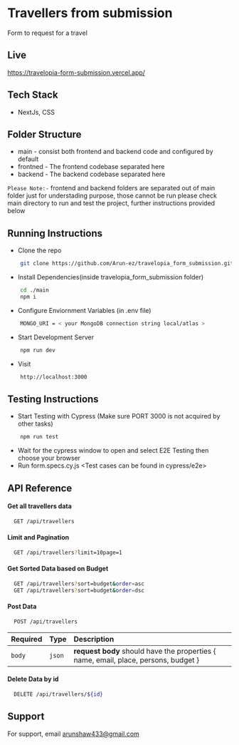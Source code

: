 
# Travellers from submission

Form to request for a travel


## Live

https://travelopia-form-submission.vercel.app/

## Tech Stack

- NextJs, CSS 

## Folder Structure

- main - consist both frontend and backend code and configured by default
- frontned - The frontend codebase separated here
- backend - The backend codebase separated here

`Please Note:-` frontend and backend folders are separated out of main folder just for understading purpose, those cannot be run please check main directory to run and test the project, further instructions provided below


## Running Instructions

- Clone the repo

````bash
    git clone https://github.com/Arun-ez/travelopia_form_submission.git
````

- Install Dependencies(inside travelopia_form_submission folder)

````bash
    cd ./main
    npm i
````

- Configure Enviornment Variables (in .env file)

````bash
    MONGO_URI = < your MongoDB connection string local/atlas >
````

- Start Development Server

````bash
    npm run dev
````

- Visit

````bash
    http://localhost:3000
````


## Testing Instructions

- Start Testing with Cypress (Make sure PORT 3000 is not acquired by other tasks)

````bash
    npm run test
````

- Wait for the cypress window to open and select E2E Testing then choose your browser
- Run form.specs.cy.js <Test cases can be found in cypress/e2e>
## API Reference

#### Get all travellers data

```bash
  GET /api/travellers
```

#### Limit and Pagination

```bash
  GET /api/travellers?limit=10page=1
```

#### Get Sorted Data based on Budget

```bash
  GET /api/travellers?sort=budget&order=asc
  GET /api/travellers?sort=budget&order=dsc
```

#### Post Data

```bash
  POST /api/travellers
```
| Required | Type     | Description                       |
| :-------- | :------- | :-------------------------------- |
| `body`| `json` | **request body** should have the properties { name, email, place, persons, budget } |


#### Delete Data by id

```bash
  DELETE /api/travellers/${id}
```


## Support

For support, email arunshaw433@gmail.com
